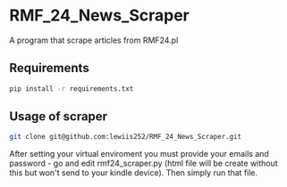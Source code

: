 # RMF_24_News_Scraper
A program that scrape articles from RMF24.pl

## Requirements
``` sh
pip install -r requirements.txt
```

## Usage of scraper

```sh
git clone git@github.com:lewiis252/RMF_24_News_Scraper.git
```

After setting your virtual enviroment you must provide your emails and password - go and edit rmf24_scraper.py (html file will be create without this but won't send to your kindle device). Then simply run that file. 
